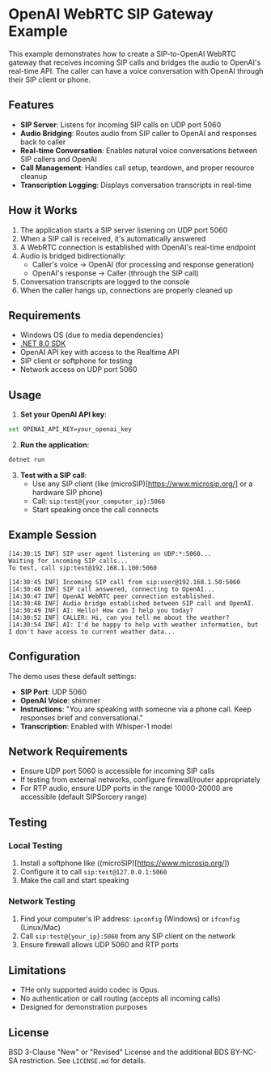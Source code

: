 ﻿# OpenAI WebRTC SIP Gateway Example

This example demonstrates how to create a SIP-to-OpenAI WebRTC gateway that receives incoming SIP calls and bridges the audio to OpenAI's real-time API. The caller can have a voice conversation with OpenAI through their SIP client or phone.

## Features

- **SIP Server**: Listens for incoming SIP calls on UDP port 5060
- **Audio Bridging**: Routes audio from SIP caller to OpenAI and responses back to caller
- **Real-time Conversation**: Enables natural voice conversations between SIP callers and OpenAI
- **Call Management**: Handles call setup, teardown, and proper resource cleanup
- **Transcription Logging**: Displays conversation transcripts in real-time

## How it Works

1. The application starts a SIP server listening on UDP port 5060
2. When a SIP call is received, it's automatically answered
3. A WebRTC connection is established with OpenAI's real-time endpoint
4. Audio is bridged bidirectionally:
   - Caller's voice → OpenAI (for processing and response generation)
   - OpenAI's response → Caller (through the SIP call)
5. Conversation transcripts are logged to the console
6. When the caller hangs up, connections are properly cleaned up

## Requirements

- Windows OS (due to media dependencies)
- [.NET 8.0 SDK](https://dotnet.microsoft.com/en-us/download/dotnet/8.0)
- OpenAI API key with access to the Realtime API
- SIP client or softphone for testing
- Network access on UDP port 5060

## Usage

1. **Set your OpenAI API key**:
```bash
set OPENAI_API_KEY=your_openai_key
```

2. **Run the application**:
```bash
dotnet run
```

3. **Test with a SIP call**:
   - Use any SIP client (like (microSIP)[https://www.microsip.org/] or a hardware SIP phone)
   - Call: `sip:test@{your_computer_ip}:5060`
   - Start speaking once the call connects

## Example Session

```
[14:30:15 INF] SIP user agent listening on UDP:*:5060...
Waiting for incoming SIP calls...
To test, call sip:test@192.168.1.100:5060

[14:30:45 INF] Incoming SIP call from sip:user@192.168.1.50:5060
[14:30:46 INF] SIP call answered, connecting to OpenAI...
[14:30:47 INF] OpenAI WebRTC peer connection established.
[14:30:48 INF] Audio bridge established between SIP call and OpenAI.
[14:30:49 INF] AI: Hello! How can I help you today?
[14:30:52 INF] CALLER: Hi, can you tell me about the weather?
[14:30:54 INF] AI: I'd be happy to help with weather information, but I don't have access to current weather data...
```

## Configuration

The demo uses these default settings:
- **SIP Port**: UDP 5060
- **OpenAI Voice**: shimmer
- **Instructions**: "You are speaking with someone via a phone call. Keep responses brief and conversational."
- **Transcription**: Enabled with Whisper-1 model

## Network Requirements

- Ensure UDP port 5060 is accessible for incoming SIP calls
- If testing from external networks, configure firewall/router appropriately
- For RTP audio, ensure UDP ports in the range 10000-20000 are accessible (default SIPSorcery range)

## Testing

### Local Testing
1. Install a softphone like ((microSIP)[https://www.microsip.org/])
2. Configure it to call `sip:test@127.0.0.1:5060`
3. Make the call and start speaking

### Network Testing
1. Find your computer's IP address: `ipconfig` (Windows) or `ifconfig` (Linux/Mac)
2. Call `sip:test@{your_ip}:5060` from any SIP client on the network
3. Ensure firewall allows UDP 5060 and RTP ports

## Limitations

- THe only supported auido codec is Opus.
- No authentication or call routing (accepts all incoming calls)
- Designed for demonstration purposes

## License

BSD 3-Clause "New" or "Revised" License and the additional BDS BY-NC-SA restriction. See `LICENSE.md` for details.